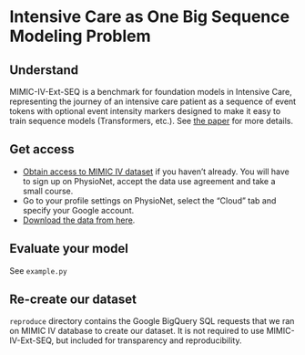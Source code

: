 # Intensive Care as One Big Sequence Modeling Problem

## Understand

MIMIC-IV-Ext-SEQ is a benchmark for foundation models in Intensive Care, representing the journey of an intensive care patient as a sequence of event tokens with optional event intensity markers designed to make it easy to train sequence models (Transformers, etc.). See [the paper](https://vadim.me/publications/mimicseq) for more details.

## Get access

- [Obtain access to MIMIC IV dataset](https://console.cloud.google.com/storage/browser/mimicseq) if you haven’t already. You will have to sign up on PhysioNet, accept the data use agreement and take a small course.
- Go to your profile settings on PhysioNet, select the “Cloud” tab and specify your Google account.
- [Download the data from here](https://console.cloud.google.com/storage/browser/mimicseq).

## Evaluate your model

See `example.py`

## Re-create our dataset

`reproduce` directory contains the Google BigQuery SQL requests that we ran on MIMIC IV database to create our dataset. It is not required to use MIMIC-IV-Ext-SEQ, but included for transparency and reproducibility.
